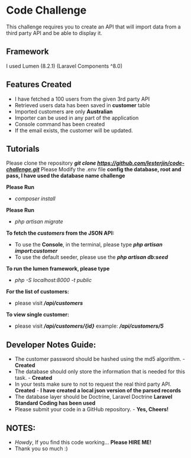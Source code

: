 # Code Challenge

This challenge requires you to create an API that will import data from a third party API and be able
to display it.

## Framework

I used Lumen (8.2.1) (Laravel Components ^8.0)

## Features Created

- I have fetched a 100 users from the given 3rd party API
- Retrieved users data has been saved in **customer** table
- Imported customers are only **Australian**
- Importer can be used in any part of the application
- Console command has been created
- If the email exists, the customer will be updated.

## Tutorials
Please clone the repository ***git clone https://github.com/lesterjin/code-challenge.git***
Please Modify the .env file  **config the database, root and pass, I have used the database name challenge**

**Please Run** 
- *composer install*

**Please Run** 
- *php artisan migrate*

**To fetch the *customers* from the JSON API:**
  - To use the **Console**, in the terminal, please type ***php artisan import:customer***
  - To use the default seeder, please use the ***php artisan db:seed***

**To run the lumen framework, please type**
- *php -S localhost:8000 -t public*

**For the list of customers:**
- please visit ***/api/customers***

**To view single customer:**
- please visit ***/api/customers/{id}*** example: ***/api/customers/5***

## Developer Notes Guide:
- The customer password should be hashed using the md5 algorithm. - **Created**
- The database should only store the information that is needed for this task. - **Created**
- In your tests make sure to not to request the real third party API. **Created** - **I have created a local json version of the parsed records**
- The database layer should be Doctrine, Laravel Doctrine **Laravel Standard Coding has been used**
- Please submit your code in a GitHub repository. - **Yes, Cheers!**

## NOTES:
- *Howdy*, If you find this code working... **Please HIRE ME!**
- Thank you so much :)

